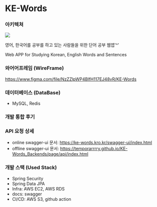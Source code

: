 # KE-Words


### 아키텍쳐

<img src="https://github.com/Temporarrrry/KE-Words_Backends/tree/master/docs/architecture/architecture.png">

영어, 한국어를 공부를 하고 있는 사람들을 위한 단어 공부 웹앱'^'

Web APP for Studying Korean, English Words and Sentences

### 와어어프레임 (WireFrame)

https://www.figma.com/file/NzZZlpWP4BlfH117EJ48vR/KE-Words

### 데이터베이스 (DataBase)
- MySQL, Redis

### 개발 통합 후기

### API 요청 상세
- online swagger-ui 문서: https://ke-words.kro.kr/swagger-ui/index.html 
- offline swagger-ui 문서: https://temporarrrry.github.io/KE-Words_Backends/page/api/index.html

### 개발 스택 (Used Stack)
- Spring Security
- Spring Data JPA 
- Infra: AWS EC2, AWS RDS
- docs: swagger
- CI/CD: AWS S3, github action



